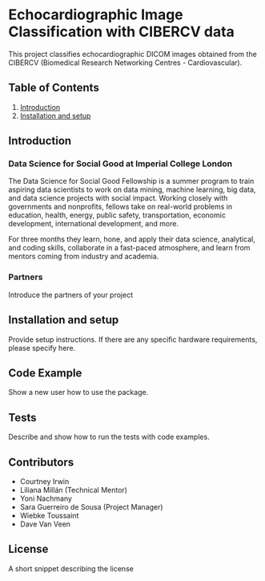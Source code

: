 # Echocardiographic Image Classification with CIBERCV data

This project classifies echocardiographic DICOM images obtained from the CIBERCV (Biomedical Research Networking Centres - Cardiovascular).


## Table of Contents

1. [Introduction](https://github.com/dssg/repo_name#introduction)
2. [Installation and setup](https://github.com/dssg/repo_name#setup)

## Introduction

### Data Science for Social Good at Imperial College London

The Data Science for Social Good Fellowship is a summer program to train aspiring data scientists to work on data mining, machine learning, big data, and data science projects with social impact. Working closely with governments and nonprofits, fellows take on real-world problems in education, health, energy, public safety, transportation, economic development, international development, and more.

For three months they learn, hone, and apply their data science, analytical, and coding skills, collaborate in a fast-paced atmosphere, and learn from mentors coming from industry and academia.

### Partners

Introduce the partners of your project


## Installation and setup

Provide setup instructions.
If there are any specific hardware requirements, please specify here.

## Code Example

Show a new user how to use the package.

## Tests

Describe and show how to run the tests with code examples.

## Contributors

* Courtney Irwin
* Liliana Millán (Technical Mentor)
* Yoni Nachmany
* Sara Guerreiro de Sousa (Project Manager)
* Wiebke Toussaint
* Dave Van Veen

## License

A short snippet describing the license
